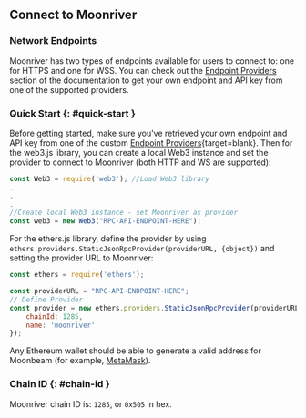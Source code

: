 ## Connect to Moonriver

### Network Endpoints

Moonriver has two types of endpoints available for users to connect to: one for HTTPS and one for WSS. You can check out the [Endpoint Providers](/builders/get-started/endpoints/) section of the documentation to get your own endpoint and API key from one of the supported providers.

### Quick Start {: #quick-start } 

Before getting started, make sure you've retrieved your own endpoint and API key from one of the custom [Endpoint Providers](/builders/get-started/endpoints/){target=blank}. Then for the web3.js library, you can create a local Web3 instance and set the provider to connect to Moonriver (both HTTP and WS are supported):

```js
const Web3 = require('web3'); //Load Web3 library
.
.
.
//Create local Web3 instance - set Moonriver as provider
const web3 = new Web3("RPC-API-ENDPOINT-HERE"); 
```

For the ethers.js library, define the provider by using `ethers.providers.StaticJsonRpcProvider(providerURL, {object})` and setting the provider URL to Moonriver:

```js
const ethers = require('ethers');

const providerURL = "RPC-API-ENDPOINT-HERE";
// Define Provider
const provider = new ethers.providers.StaticJsonRpcProvider(providerURL, {
    chainId: 1285,
    name: 'moonriver'
});
```

Any Ethereum wallet should be able to generate a valid address for Moonbeam (for example, [MetaMask](https://metamask.io/)).

### Chain ID {: #chain-id } 

Moonriver chain ID is: `1285`, or `0x505` in hex.
